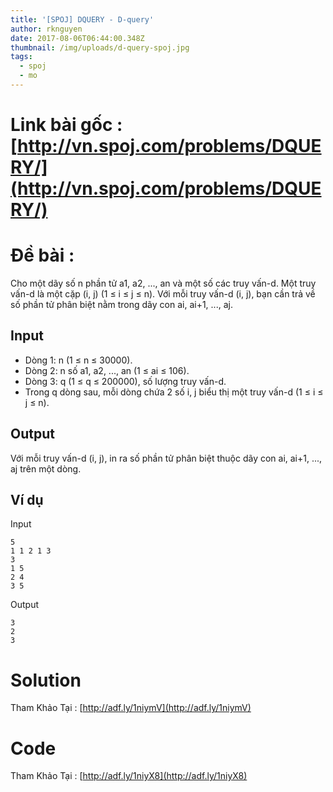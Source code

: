 ```yaml
---
title: '[SPOJ] DQUERY - D-query'
author: rknguyen
date: 2017-08-06T06:44:00.348Z
thumbnail: /img/uploads/d-query-spoj.jpg
tags:
  - spoj
  - mo
---
```

# Link bài gốc : [http://vn.spoj.com/problems/DQUERY/](http://vn.spoj.com/problems/DQUERY/)
# Đề bài :
Cho một dãy số n phần tử a1, a2, ..., an và một số các truy vấn-d. Một truy vấn-d là một cặp \(i, j\) \(1 ≤ i ≤ j ≤ n\). Với mỗi truy vấn-d \(i, j\), bạn cần trả về số phần tử phân biệt nằm trong dãy con ai, ai+1, ..., aj.

## Input
* Dòng 1: n \(1 ≤ n ≤ 30000\).
* Dòng 2: n số a1, a2, ..., an \(1 ≤ ai ≤ 106\).
* Dòng 3: q \(1 ≤ q ≤ 200000\), số lượng truy vấn-d.
* Trong q dòng sau, mỗi dòng chứa 2 số i, j biểu thị một truy vấn-d \(1 ≤ i ≤ j ≤ n\).

## Output
Với mỗi truy vấn-d \(i, j\), in ra số phần tử phân biệt thuộc dãy con ai, ai+1, ..., aj trên một dòng.

## Ví dụ
Input
```
5
1 1 2 1 3
3
1 5
2 4
3 5
```
Output
```
3
2
3 
```

# Solution
Tham Khảo Tại : [http://adf.ly/1niymV](http://adf.ly/1niymV)
# Code 
Tham Khảo Tại : [http://adf.ly/1niyX8](http://adf.ly/1niyX8)
